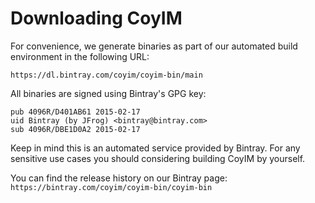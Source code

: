 # Downloading CoyIM

For convenience, we generate binaries as part of our automated build
environment in the following URL:

`https://dl.bintray.com/coyim/coyim-bin/main`

All binaries are signed using Bintray's GPG key:

```
pub 4096R/D401AB61 2015-02-17
uid Bintray (by JFrog) <bintray@bintray.com>
sub 4096R/DBE1D0A2 2015-02-17
```

Keep in mind this is an automated service provided by Bintray. For any
sensitive use cases you should considering building CoyIM by yourself.

You can find the release history on our Bintray page:
`https://bintray.com/coyim/coyim-bin/coyim-bin`

